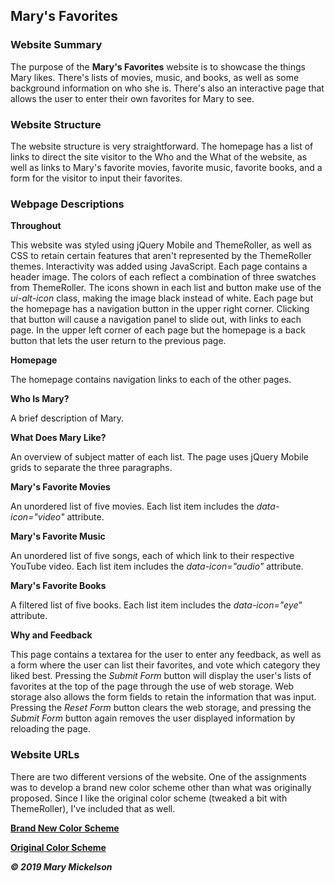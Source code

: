 ## Mary's Favorites
### Website Summary
The purpose of the **Mary's Favorites** website is to showcase the things Mary likes. There's lists of movies, music, and books, as well as some background information on who she is. There's also an interactive page that allows the user to enter their own favorites for Mary to see.
### Website Structure
The website structure is very straightforward. The homepage has a list of links to direct the site visitor to the Who and the What of the website, as well as links to Mary's favorite movies, favorite music, favorite books, and a form for the visitor to input their favorites.
### Webpage Descriptions
**Throughout**

This website was styled using jQuery Mobile and ThemeRoller, as well as CSS to retain certain features that aren't represented by the ThemeRoller themes. Interactivity was added using JavaScript.
Each page contains a header image. The colors of each reflect a combination of three swatches from ThemeRoller.
The icons shown in each list and button make use of the _ui-alt-icon_ class, making the image black instead of white.
Each page but the homepage has a navigation button in the upper right corner. Clicking that button will cause a navigation panel to slide out, with links to each page. In the upper left corner of each page but the homepage is a back button that lets the user return to the previous page.

**Homepage**

The homepage contains navigation links to each of the other pages.

**Who Is Mary?**

A brief description of Mary. 

**What Does Mary Like?**

An overview of subject matter of each list. The page uses jQuery Mobile grids to separate the three paragraphs.

**Mary's Favorite Movies**

An unordered list of five movies. Each list item includes the _data-icon="video"_ attribute.

**Mary's Favorite Music**

An unordered list of five songs, each of which link to their respective YouTube video. Each list item includes the _data-icon="audio"_ attribute.

**Mary's Favorite Books**

A filtered list of five books. Each list item includes the _data-icon="eye"_ attribute.

**Why and Feedback**

This page contains a textarea for the user to enter any feedback, as well as a form where the user can list their favorites, and vote which category they liked best. Pressing the _Submit Form_ button will display the user's lists of favorites at the top of the page through the use of web storage. Web storage also allows the form fields to retain the information that was input. Pressing the _Reset Form_ button clears the web storage, and pressing the _Submit Form_ button again removes the user displayed information by reloading the page. 

### Website URLs
There are two different versions of the website. One of the assignments was to develop a brand new color scheme other than what was originally proposed. Since I like the original color scheme (tweaked a bit with ThemeRoller), I've included that as well.

[**Brand New Color Scheme**](http://sotd.us/marymickelson/CEN1400_Mobile_Application_Development/Module06/CP1/)

[**Original Color Scheme**](http://sotd.us/marymickelson/CEN1400_Mobile_Application_Development/Module06/CP2/)

_**&copy; 2019 Mary Mickelson**_
